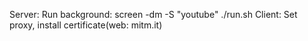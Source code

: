 Server: Run background: screen -dm -S "youtube" ./run.sh
Client: Set proxy, install certificate(web: mitm.it)
